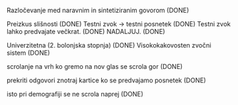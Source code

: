 Razločevanje med naravnim in sintetiziranim govorom (DONE)

Preizkus slišnosti (DONE)
Testni zvok -> testni posnetek (DONE)
Testni zvok lahko predvajate večkrat. (DONE)
NADALJUJ. (DONE)


Univerzitetna (2. bolonjska stopnja) (DONE)
Visokokakovosten zvočni sistem (DONE)

scrolanje na vrh ko gremo na nov glas se scrola gor (DONE)

prekriti odgovori znotraj kartice ko se predvajamo posnetek (DONE)

isto pri demografiji se ne scrola naprej (DONE)

